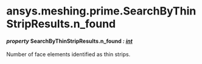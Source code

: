 # ansys.meshing.prime.SearchByThinStripResults.n_found

#### *property* SearchByThinStripResults.n_found *: [int](https://docs.python.org/3.11/library/functions.html#int)*

Number of face elements identified as thin strips.

<!-- !! processed by numpydoc !! -->
